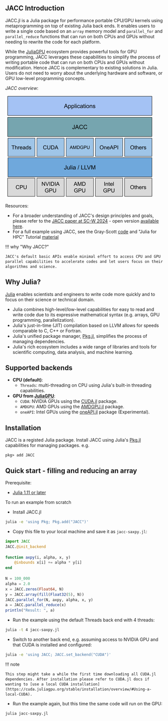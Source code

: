 
## JACC Introduction
JACC.jl is a Julia package for performance portable CPU/GPU kernels using metaprogramming on top of existing Julia back ends. It enables users to write a single code based on an `array` memory model and `parallel_for` and `parallel_reduce` functions that can run on both CPUs and GPUs without needing to rewrite the code for each platform.

While the [JuliaGPU](https://juliagpu.org/) ecosystem provides powerful tools for GPU programming, JACC leverages these capabilities to simplify the process of writing portable code that can run on both CPUs and GPUs without modification. Hence JACC is complementary to existing solutions in Julia. Users do not need to worry about the underlying hardware and software, or GPU low-level programming concepts. 

*JACC overview*:

![JACC Architecture](assets/jacc.png)


Resources:

- For a broader understanding of JACC's design principles and goals, please refer to the [JACC paper at SC-W 2024](https://ieeexplore.ieee.org/document/10820713) - open version [available here](https://conferences.computer.org/sc-wpub/pdfs/SC-W2024-6oZmigAQfgJ1GhPL0yE3pS/555400b955/555400b955.pdf).
- For a full example using JACC, see the Gray-Scott [code](https://github.com/JuliaORNL/GrayScott.jl/blob/main/src/simulation/Simulation.jl#L11) and "Julia for HPC" Tutorial [material](https://juliaornl.github.io/TutorialJuliaHPC/)

!!! why "Why JACC?"

    JACC's default basic APIs enable minimal effort to access CPU and GPU parallel capabilities to accelerate codes and let users focus on their algorithms and science.

## Why Julia?

[Julia](https://julialang.org/) enables scientists and engineers to write code more quickly and to focus on their science or technical domain. 

- Julia combines high-level/low-level capabilities for easy to read and write code due to its expressive mathematical syntax (e.g. arrays, GPU programming, parallelization). 
- Julia's just-in-time (JIT) compilation based on LLVM allows for speeds comparable to C, C++ or Fortran.
- Julia's unified package manager, [Pkg.jl](https://github.com/JuliaLang/Pkg.jl), simplifies the process of managing dependencies.
- Julia's rich ecosystem includes a wide range of libraries and tools for scientific computing, data analysis, and machine learning.


## Supported backends

- **CPU (default)**:
  - `Threads`: multi-threading on CPU using Julia's built-in threading capabilities.
- **GPU from [JuliaGPU](https://juliagpu.org/)**:
  - `CUDA`: NVIDIA GPUs using the [CUDA.jl](https://github.com/JuliaGPU/CUDA.jl) package.
  - `AMDGPU`: AMD GPUs using the [AMDGPU.jl](https://github.com/JuliaGPU/AMDGPU.jl) package.
  - `oneAPI`: Intel GPUs using the [oneAPI.jl](https://github.com/JuliaGPU/oneAPI.jl) package (Experimental).

## Installation

JACC is a registed Julia package. Install JACC using Julia's [Pkg.jl](https://pkgdocs.julialang.org/dev/managing-packages/#Managing-Packages) capabilities for managing packages. 
e.g.

```
pkg> add JACC
```

## Quick start - filling and reducing an array

Prerequisite: 
- [Julia 1.11 or later](https://julialang.org/downloads/)

To run an example from scratch

- Install JACC.jl

```bash
julia -e 'using Pkg; Pkg.add("JACC")'
```

- Copy this file to your local machine and save it as `jacc-saxpy.jl`:

```julia
import JACC
JACC.@init_backend

function axpy(i, alpha, x, y)
    @inbounds x[i] += alpha * y[i]
end

N = 100_000
alpha = 2.0
x = JACC.zeros(Float64, N)
y = JACC.array(fill(Float32(5), N))
JACC.parallel_for(N, axpy, alpha, x, y)
a = JACC.parallel_reduce(x)
println("Result: ", a)
```

- Run the example using the default Threads back end with 4 threads:

```bash
julia -t 4 jacc-saxpy.jl
```

- Switch to another back end, e.g. assuming access to NVIDIA GPU and that CUDA is installed and configured:

```bash
julia -e 'using JACC; JACC.set_backend("CUDA")'
```

!!! note

    This step might take a while the first time downloading all CUDA.jl dependencies. After installation please refer to CUDA.jl docs if wanting to [use a local CUDA installation](https://cuda.juliagpu.org/stable/installation/overview/#Using-a-local-CUDA).

- Run the example again, but this time the same code will run on the GPU:

```bash
julia jacc-saxpy.jl
```

